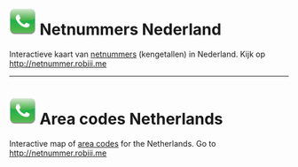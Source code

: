 # ![Logo](https://raw.githubusercontent.com/RobThree/NetnummersNL/master/logo.png) Netnummers Nederland

Interactieve kaart van [netnummers](https://nl.wikipedia.org/wiki/Netnummer) (kengetallen) in Nederland. Kijk op http://netnummer.robiii.me

- - -

# ![Logo](https://raw.githubusercontent.com/RobThree/NetnummersNL/master/logo.png) Area codes Netherlands

Interactive map of [area codes](https://en.wikipedia.org/wiki/Telephone_numbering_plan#Area_code) for the Netherlands. Go to http://netnummer.robiii.me
